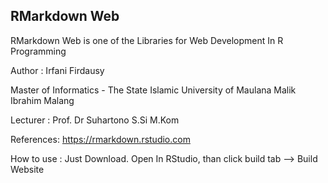 RMarkdown Web
-------------

RMarkdown Web is one of the Libraries for Web Development In R Programming 

Author : Irfani Firdausy

Master of Informatics - The State Islamic University of Maulana Malik Ibrahim Malang

Lecturer : Prof. Dr Suhartono S.Si M.Kom

References:
https://rmarkdown.rstudio.com 

How to use :
Just Download.
Open In RStudio, than click build tab --> Build Website
